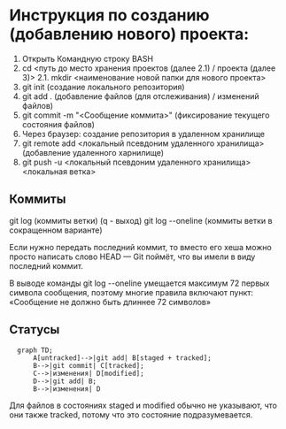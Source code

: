# Инструкция по созданию (добавлению нового) проекта:
1. Открыть Командную строку BASH
2. cd <путь до место хранения проектов (далее 2.1) / проекта (далее 3)>
2.1. mkdir <наименование новой папки для нового проекта>
4. git init (создание локального репозитория)
5. git add . (добавление файлов (для отслеживания) / изменений файлов)
6. git commit -m "<Сообщение коммита>" (фиксирование текущего состояния файлов)
7. Через браузер: создание репозитория в удаленном хранилище
8. git remote add <локальный псевдоним удаленного хранилища> <url> (добавление удаленного харнилище)
9. git push -u <локальный псевдоним удаленного хранилища> <локальная ветка>

## Коммиты

git log (коммиты ветки) (q - выход)
git log --oneline (коммиты ветки в сокращенном варианте)

Если нужно передать последний коммит, то вместо его хеша можно просто написать слово HEAD — Git поймёт, что вы имели в виду последний коммит.

В выводе команды git log --oneline умещается максимум 72 первых символа сообщения, поэтому многие правила включают пункт: «Сообщение не должно быть длиннее 72 символов»

## Статусы

```mermaid
  graph TD;
      A[untracked]-->|git add| B[staged + tracked];
      B-->|git commit| C[tracked];
      C-->|изменения| D[modified];
      D-->|git add| B;
      B-->|изменения| D
```

Для файлов в состояниях staged и modified обычно не указывают, что они также tracked, потому что это состояние подразумевается.
